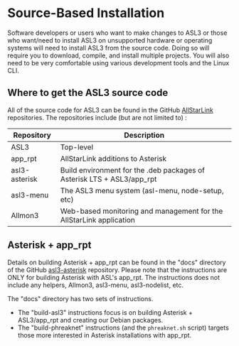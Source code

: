 # Source-Based Installation

Software developers or users who want to make changes to ASL3 or those who want/need to install ASL3 on unsupported hardware or operating systems will need to install ASL3 from the source code.
Doing so will require you to download, compile, and install multiple projects.
You will also need to be very comfortable using various development tools and the Linux CLI.

## Where to get the ASL3 source code

All of the source code for ASL3 can be found in the GitHub [AllStarLink](https://github.com/AllStarLink) repositories.  The repositories include (but are not limited to) :

| Repository    | Description
|---------------|-----------------------------------
| ASL3          | Top-level
| app_rpt       | AllStarLink additions to Asterisk
| asl3-asterisk | Build environment for the .deb packages of Asterisk LTS + ASL3/app_rpt
| asl3-menu     | The ASL3 menu system (asl-menu, node-setup, etc)
| Allmon3       | Web-based monitoring and management for the AllStarLink application

## Asterisk + app_rpt

Details on building Asterisk + app\_rpt can be found in the "docs" directory of the GitHub [asl3-asterisk](https://github.com/AllStarLink/asl3-asterisk) repository.
Please note that the instructions are ONLY for building Asterisk with ASL's app_rpt.
The instructions does not include any helpers, Allmon3, asl3-menu, asl3-nodelist, etc.

The "docs" directory has two sets of instructions.

- The "build-asl3" instructions focus is on building Asterisk + ASL3/app_rpt and creating our Debian packages.
- The "build-phreaknet" instructions (and the `phreaknet.sh` script) targets those more interested in Asterisk installations with app_rpt.

